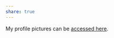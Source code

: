 ```yaml
---
share: true
---
```



My profile pictures can be [accessed here](https://drive.google.com/drive/folders/1daoJYTGTDq2OjG6XXWn56eyiPHeaJNRf?usp=sharing).